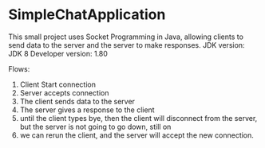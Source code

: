 # SimpleChatApplication
This small project uses Socket Programming in Java, allowing clients to send data to the server and the server to make responses.
JDK version: JDK 8
Developer version: 1.80

Flows:
1. Client Start connection
2. Server accepts connection
3. The client sends data to the server
4. The server gives a response to the client
5. until the client types bye, then the client will disconnect from the server, but the server is not going to go down, still on
6. we can rerun the client, and the server will accept the new connection.
